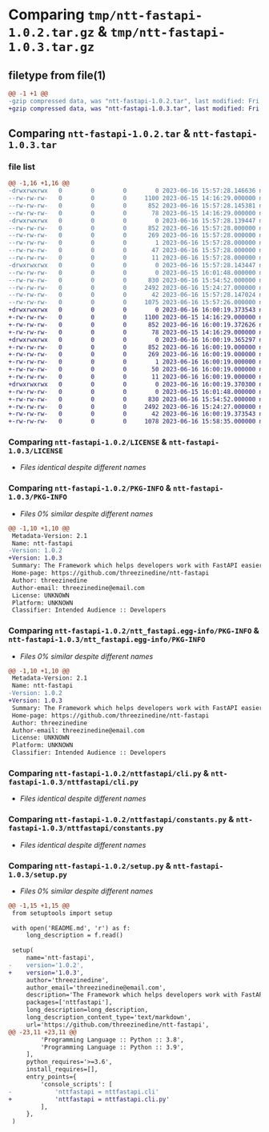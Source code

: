 # Comparing `tmp/ntt-fastapi-1.0.2.tar.gz` & `tmp/ntt-fastapi-1.0.3.tar.gz`

## filetype from file(1)

```diff
@@ -1 +1 @@
-gzip compressed data, was "ntt-fastapi-1.0.2.tar", last modified: Fri Jun 16 15:57:28 2023, max compression
+gzip compressed data, was "ntt-fastapi-1.0.3.tar", last modified: Fri Jun 16 16:00:19 2023, max compression
```

## Comparing `ntt-fastapi-1.0.2.tar` & `ntt-fastapi-1.0.3.tar`

### file list

```diff
@@ -1,16 +1,16 @@
-drwxrwxrwx   0        0        0        0 2023-06-16 15:57:28.146636 ntt-fastapi-1.0.2/
--rw-rw-rw-   0        0        0     1100 2023-06-15 14:16:29.000000 ntt-fastapi-1.0.2/LICENSE
--rw-rw-rw-   0        0        0      852 2023-06-16 15:57:28.145381 ntt-fastapi-1.0.2/PKG-INFO
--rw-rw-rw-   0        0        0       78 2023-06-15 14:16:29.000000 ntt-fastapi-1.0.2/README.md
-drwxrwxrwx   0        0        0        0 2023-06-16 15:57:28.139447 ntt-fastapi-1.0.2/ntt_fastapi.egg-info/
--rw-rw-rw-   0        0        0      852 2023-06-16 15:57:28.000000 ntt-fastapi-1.0.2/ntt_fastapi.egg-info/PKG-INFO
--rw-rw-rw-   0        0        0      269 2023-06-16 15:57:28.000000 ntt-fastapi-1.0.2/ntt_fastapi.egg-info/SOURCES.txt
--rw-rw-rw-   0        0        0        1 2023-06-16 15:57:28.000000 ntt-fastapi-1.0.2/ntt_fastapi.egg-info/dependency_links.txt
--rw-rw-rw-   0        0        0       47 2023-06-16 15:57:28.000000 ntt-fastapi-1.0.2/ntt_fastapi.egg-info/entry_points.txt
--rw-rw-rw-   0        0        0       11 2023-06-16 15:57:28.000000 ntt-fastapi-1.0.2/ntt_fastapi.egg-info/top_level.txt
-drwxrwxrwx   0        0        0        0 2023-06-16 15:57:28.143447 ntt-fastapi-1.0.2/nttfastapi/
--rw-rw-rw-   0        0        0        0 2023-06-15 16:01:48.000000 ntt-fastapi-1.0.2/nttfastapi/__init__.py
--rw-rw-rw-   0        0        0      830 2023-06-16 15:54:52.000000 ntt-fastapi-1.0.2/nttfastapi/cli.py
--rw-rw-rw-   0        0        0     2492 2023-06-16 15:24:27.000000 ntt-fastapi-1.0.2/nttfastapi/constants.py
--rw-rw-rw-   0        0        0       42 2023-06-16 15:57:28.147024 ntt-fastapi-1.0.2/setup.cfg
--rw-rw-rw-   0        0        0     1075 2023-06-16 15:57:26.000000 ntt-fastapi-1.0.2/setup.py
+drwxrwxrwx   0        0        0        0 2023-06-16 16:00:19.373543 ntt-fastapi-1.0.3/
+-rw-rw-rw-   0        0        0     1100 2023-06-15 14:16:29.000000 ntt-fastapi-1.0.3/LICENSE
+-rw-rw-rw-   0        0        0      852 2023-06-16 16:00:19.372626 ntt-fastapi-1.0.3/PKG-INFO
+-rw-rw-rw-   0        0        0       78 2023-06-15 14:16:29.000000 ntt-fastapi-1.0.3/README.md
+drwxrwxrwx   0        0        0        0 2023-06-16 16:00:19.365297 ntt-fastapi-1.0.3/ntt_fastapi.egg-info/
+-rw-rw-rw-   0        0        0      852 2023-06-16 16:00:19.000000 ntt-fastapi-1.0.3/ntt_fastapi.egg-info/PKG-INFO
+-rw-rw-rw-   0        0        0      269 2023-06-16 16:00:19.000000 ntt-fastapi-1.0.3/ntt_fastapi.egg-info/SOURCES.txt
+-rw-rw-rw-   0        0        0        1 2023-06-16 16:00:19.000000 ntt-fastapi-1.0.3/ntt_fastapi.egg-info/dependency_links.txt
+-rw-rw-rw-   0        0        0       50 2023-06-16 16:00:19.000000 ntt-fastapi-1.0.3/ntt_fastapi.egg-info/entry_points.txt
+-rw-rw-rw-   0        0        0       11 2023-06-16 16:00:19.000000 ntt-fastapi-1.0.3/ntt_fastapi.egg-info/top_level.txt
+drwxrwxrwx   0        0        0        0 2023-06-16 16:00:19.370300 ntt-fastapi-1.0.3/nttfastapi/
+-rw-rw-rw-   0        0        0        0 2023-06-15 16:01:48.000000 ntt-fastapi-1.0.3/nttfastapi/__init__.py
+-rw-rw-rw-   0        0        0      830 2023-06-16 15:54:52.000000 ntt-fastapi-1.0.3/nttfastapi/cli.py
+-rw-rw-rw-   0        0        0     2492 2023-06-16 15:24:27.000000 ntt-fastapi-1.0.3/nttfastapi/constants.py
+-rw-rw-rw-   0        0        0       42 2023-06-16 16:00:19.373543 ntt-fastapi-1.0.3/setup.cfg
+-rw-rw-rw-   0        0        0     1078 2023-06-16 15:58:35.000000 ntt-fastapi-1.0.3/setup.py
```

### Comparing `ntt-fastapi-1.0.2/LICENSE` & `ntt-fastapi-1.0.3/LICENSE`

 * *Files identical despite different names*

### Comparing `ntt-fastapi-1.0.2/PKG-INFO` & `ntt-fastapi-1.0.3/PKG-INFO`

 * *Files 0% similar despite different names*

```diff
@@ -1,10 +1,10 @@
 Metadata-Version: 2.1
 Name: ntt-fastapi
-Version: 1.0.2
+Version: 1.0.3
 Summary: The Framework which helps developers work with FastAPI easier
 Home-page: https://github.com/threezinedine/ntt-fastapi
 Author: threezinedine
 Author-email: threezinedine@email.com
 License: UNKNOWN
 Platform: UNKNOWN
 Classifier: Intended Audience :: Developers
```

### Comparing `ntt-fastapi-1.0.2/ntt_fastapi.egg-info/PKG-INFO` & `ntt-fastapi-1.0.3/ntt_fastapi.egg-info/PKG-INFO`

 * *Files 0% similar despite different names*

```diff
@@ -1,10 +1,10 @@
 Metadata-Version: 2.1
 Name: ntt-fastapi
-Version: 1.0.2
+Version: 1.0.3
 Summary: The Framework which helps developers work with FastAPI easier
 Home-page: https://github.com/threezinedine/ntt-fastapi
 Author: threezinedine
 Author-email: threezinedine@email.com
 License: UNKNOWN
 Platform: UNKNOWN
 Classifier: Intended Audience :: Developers
```

### Comparing `ntt-fastapi-1.0.2/nttfastapi/cli.py` & `ntt-fastapi-1.0.3/nttfastapi/cli.py`

 * *Files identical despite different names*

### Comparing `ntt-fastapi-1.0.2/nttfastapi/constants.py` & `ntt-fastapi-1.0.3/nttfastapi/constants.py`

 * *Files identical despite different names*

### Comparing `ntt-fastapi-1.0.2/setup.py` & `ntt-fastapi-1.0.3/setup.py`

 * *Files 0% similar despite different names*

```diff
@@ -1,15 +1,15 @@
 from setuptools import setup
 
 with open('README.md', 'r') as f:
     long_description = f.read()
 
 setup(
     name='ntt-fastapi',
-    version='1.0.2',
+    version='1.0.3',
     author='threezinedine',
     author_email='threezinedine@email.com',
     description='The Framework which helps developers work with FastAPI easier',
     packages=['nttfastapi'],
     long_description=long_description,
     long_description_content_type='text/markdown',
     url='https://github.com/threezinedine/ntt-fastapi',
@@ -23,11 +23,11 @@
         'Programming Language :: Python :: 3.8',
         'Programming Language :: Python :: 3.9',
     ],
     python_requires='>=3.6',
     install_requires=[],
     entry_points={
         'console_scripts': [
-            'nttfastapi = nttfastapi.cli'
+            'nttfastapi = nttfastapi.cli.py'
         ],
     },
 )
```

